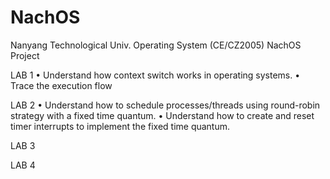 # NachOS
Nanyang Technological Univ. Operating System (CE/CZ2005) NachOS Project

LAB 1
  • Understand how context switch works in operating systems.
  • Trace the execution flow
  
  
LAB 2
  • Understand how to schedule processes/threads using round-robin strategy
    with a fixed time quantum.
  • Understand how to create and reset timer interrupts to implement the fixed
    time quantum. 
    
LAB 3
    
LAB 4
